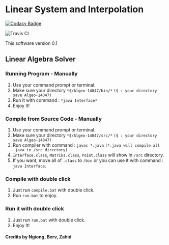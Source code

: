 # Linear System and Interpolation

[![Codacy Badge](https://api.codacy.com/project/badge/Grade/d2d8fff067f444e8b9b3e862922497e1)](https://app.codacy.com/app/berviantoleo/Linear-Algebra-Solver?utm_source=github.com&utm_medium=referral&utm_content=berv-uni-project/Linear-Algebra-Solver&utm_campaign=Badge_Grade_Settings)

![Travis CI](https://travis-ci.org/berviantoleo/Linear-Algebra-Solver.svg?branch=master)

This software version 0.1

## Linear Algebra Solver

### Running Program - Manually

1. Use your command prompt or terminal.
2. Make sure your directory `*$/Algeo-14047/bin/*` `($ : your directory save Algeo-14047)`
3. Run it with command : `*java Interface*`
4. Enjoy It!

### Compile from Source Code - Manually
 
1. Use your command prompt or terminal.
2. Make sure your directory `*$/Algeo-14047/src/*` `($ : your directory save Algeo-14047)`
3. Run compiler with command : `javac *.java` `(*.java will compile all .java in /src directory)`
4. `Interface.class`, `Matriks.class`, `Point.class` will show in `/src` directory.
5. If you want, move all of `.class` to `/bin` or you can use it with command : `java Interface`.

### Compile with double click

1. Just run `compile.bat` with double click.
2. Run `run.bat` to enjoy.

### Run it with double click

1. Just run `run.bat` with double click.
2. Enjoy It!

#### Credits by Ngiong, Berv, Zahid
